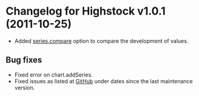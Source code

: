 # Changelog for Highstock v1.0.1 (2011-10-25)
        
- Added [series.compare](/stock/ref/#plotOptions-series--compare) option to compare the development of values.

## Bug fixes
- Fixed error on chart.addSeries.
- Fixed issues as listed at [GitHub](http://github.com/highslide-software/highcharts.com/commits/master) under dates since the last maintenance version.